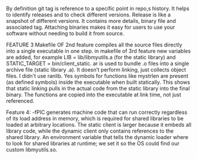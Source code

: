 By definition git tag is reference to a specific point in repo,s history. It helps to identify releases and to check different versions.
Release is like a snapshot of different versions. It contains more details, binary file and associated tag.
Attaching binaries makes it easy for users to use your software without needing to build it from source.

FEATURE 3
Makefile OF 2nd feature compiles all the source files directly into a single executable in one step.
in makefile of 3rd feature new variables are added, for example LIB = lib/libmyutils.a (for the static library) and STATIC_TARGET = bin/client_static.
ar is used to bundle .o files into a single archive file (static library .a). It doesn’t perform linking, just collects object files.
I didn't use ranlib.
Yes symbols for functions like mystrlen are present (as defined symbols) inside the executable when built statically.
This shows that static linking pulls in the actual code from the static library into the final binary. The functions are copied into the executable at link time, not just referenced.

Feature 4: -fPIC generates machine code that can run correctly regardless of its load address in memory, which is required for shared libraries to be loaded at arbitrary locations.
The static client is larger because it embeds all library code, while the dynamic client only contains references to the shared library.
An environment variable that tells the dynamic loader where to look for shared libraries at runtime; we set it so the OS could find our custom libmyutils.so.
